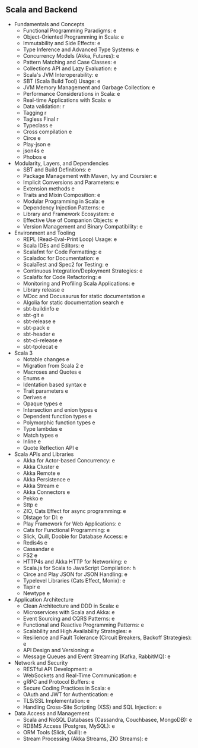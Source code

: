## Scala and Backend

- Fundamentals and Concepts
  - Functional Programming Paradigms: e
  - Object-Oriented Programming in Scala: e
  - Immutability and Side Effects: e
  - Type Inference and Advanced Type Systems: e
  - Concurrency Models (Akka, Futures): e
  - Pattern Matching and Case Classes: e
  - Collections API and Lazy Evaluation: e
  - Scala's JVM Interoperability: e
  - SBT (Scala Build Tool) Usage: e
  - JVM Memory Management and Garbage Collection: e
  - Performance Considerations in Scala: e
  - Real-time Applications with Scala: e
  - Data validation: r
  - Tagging r
  - Tagless Final r
  - Typeclass e
  - Cross compilation e
  - Circe e
  - Play-json e
  - json4s e
  - Phobos e
- Modularity, Layers, and Dependencies
  - SBT and Build Definitions: e
  - Package Management with Maven, Ivy and Coursier: e
  - Implicit Conversions and Parameters: e
  - Extension methods e
  - Traits and Mixin Composition: e
  - Modular Programming in Scala: e
  - Dependency Injection Patterns: e
  - Library and Framework Ecosystem: e
  - Effective Use of Companion Objects: e
  - Version Management and Binary Compatibility: e
- Environment and Tooling
  - REPL (Read-Eval-Print Loop) Usage: e
  - Scala IDEs and Editors: e
  - Scalafmt for Code Formatting: e
  - Scaladoc for Documentation: e
  - ScalaTest and Spec2 for Testing: e
  - Continuous Integration/Deployment Strategies: e
  - Scalafix for Code Refactoring: e
  - Monitoring and Profiling Scala Applications: e
  - Library release e
  - MDoc and Docusaurus for static documentation e
  - Algolia for static documentation search e
  - sbt-buildinfo e
  - sbt-git e
  - sbt-release e
  - sbt-pack e
  - sbt-header e
  - sbt-ci-release e
  - sbt-tpolecat e
- Scala 3
  - Notable changes e
  - Migration from Scala 2 e
  - Macroses and Quotes e
  - Enums e
  - Identation based syntax e
  - Trait parameters e
  - Derives e
  - Opaque types e
  - Intersection and enion types e
  - Dependent function types e
  - Polymorphic function types e
  - Type lambdas e
  - Match types e
  - Inline e
  - Quote Reflection API e
- Scala APIs and Libraries
  - Akka for Actor-based Concurrency: e
  - Akka Cluster e
  - Akka Remote e
  - Akka Persistence e
  - Akka Stream e
  - Akka Connectors e
  - Pekko e
  - Sttp e
  - ZIO, Cats Effect for async programming: e
  - DIstage for DI: e
  - Play Framework for Web Applications: e
  - Cats for Functional Programming: e
  - Slick, Quill, Doobie for Database Access: e
  - Redis4s e
  - Cassandar e
  - FS2 e
  - HTTP4s and Akka HTTP for Networking: e
  - Scala.js for Scala to JavaScript Compilation: h
  - Circe and Play JSON for JSON Handling: e
  - Typelevel Libraries (Cats Effect, Monix): e
  - Tapir e
  - Newtype e
- Application Architecture
  - Clean Architecture and DDD in Scala: e
  - Microservices with Scala and Akka: e
  - Event Sourcing and CQRS Patterns: e
  - Functional and Reactive Programming Patterns: e
  - Scalability and High Availability Strategies: e
  - Resilience and Fault Tolerance (Circuit Breakers, Backoff Strategies): e
  - API Design and Versioning: e
  - Message Queues and Event Streaming (Kafka, RabbitMQ): e
- Network and Security
  - RESTful API Development: e
  - WebSockets and Real-Time Communication: e
  - gRPC and Protocol Buffers: e
  - Secure Coding Practices in Scala: e
  - OAuth and JWT for Authentication: e
  - TLS/SSL Implementation: e
  - Handling Cross-Site Scripting (XSS) and SQL Injection: e
- Data Access and Management
  - Scala and NoSQL Databases (Cassandra, Couchbasee, MongoDB): e
  - RDBMS Access (Postgres, MySQL): e
  - ORM Tools (Slick, Quill): e
  - Stream Processing (Akka Streams, ZIO Streams): e
